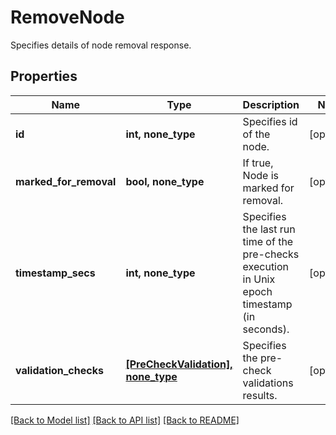 # RemoveNode

Specifies details of node removal response.

## Properties
Name | Type | Description | Notes
------------ | ------------- | ------------- | -------------
**id** | **int, none_type** | Specifies id of the node. | [optional] 
**marked_for_removal** | **bool, none_type** | If true, Node is marked for removal. | [optional] 
**timestamp_secs** | **int, none_type** | Specifies the last run time of the pre-checks execution in Unix epoch timestamp (in seconds). | [optional] 
**validation_checks** | [**[PreCheckValidation], none_type**](PreCheckValidation.md) | Specifies the pre-check validations results. | [optional] 

[[Back to Model list]](../README.md#documentation-for-models) [[Back to API list]](../README.md#documentation-for-api-endpoints) [[Back to README]](../README.md)


